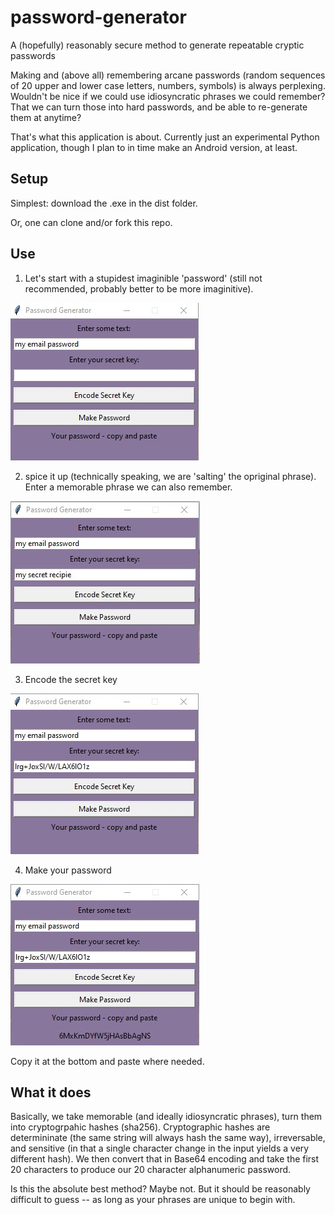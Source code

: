 # password-generator
A (hopefully) reasonably secure method to generate repeatable cryptic passwords

Making and (above all) remembering arcane passwords (random sequences of 20 upper and lower case 
letters, numbers, symbols) is always perplexing. Wouldn't be nice if we could use idiosyncratic phrases 
we could remember? That we can turn those into hard passwords, and be able to re-generate them at
anytime?

That's what this application is about. Currently just an experimental Python application, though I plan to in time make an Android version, at least.

## Setup

Simplest: download the .exe in the dist folder.

Or, one can clone and/or fork this repo.

## Use

1) Let's start with a stupidest imaginible 'password' (still not recommended, probably better to be more imaginitive).

!['my email password'](Screenshot1.jpg)

2) spice it up (technically speaking, we are 'salting' the opriginal phrase). Enter a memorable phrase we can also remember.

!['my secret recipie'](Screenshot2.jpg)

3) Encode the secret key

!['my secret recipie'](Screenshot3.jpg)

4) Make your password

!['my secret recipie'](Screenshot4.jpg)

Copy it at the bottom and paste where needed. 

## What it does

Basically, we take memorable (and ideally idiosyncratic phrases), turn them into cryptogrpahic hashes (sha256).
Cryptographic hashes are determininate (the same string will always hash the same way), irreversable, and sensitive (in that a single character change in the input yields a very different hash). We then convert that in Base64 encoding and take the first 20 characters to produce our 20 character alphanumeric password.

Is this the absolute best method? Maybe not. But it should be reasonably difficult to guess -- as long as your phrases are unique to begin with. 

